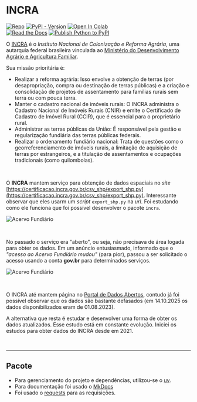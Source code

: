 # INCRA

[![Repo](https://img.shields.io/badge/GitHub-repo-blue?logo=github&logoColor=f5f5f5)](https://github.com/michelmetran/br_incra)
[![PyPI - Version](https://img.shields.io/pypi/v/incra?logo=pypi&label=PyPI&color=blue)](https://pypi.org/project/incra/)
[![Open In Colab](https://colab.research.google.com/assets/colab-badge.svg)](https://colab.research.google.com/drive/1XvbBN5J6013xLtpDZYNeo3bQyQTxm-h5?usp=sharing)
<br>
[![Read the Docs](https://img.shields.io/readthedocs/incra?logo=ReadTheDocs&label=Read%20The%20Docs)](https://br-incra.readthedocs.io/pt/latest/)
[![Publish Python to PyPI](https://github.com/michelmetran/br_incra/actions/workflows/publish-to-pypi-uv.yml/badge.svg)](https://github.com/michelmetran/br_incra/actions/workflows/publish-to-pypi-uv.yml)

O [INCRA](https://www.gov.br/incra/pt-br) é o _Instituto Nacional de Colonização e Reforma Agrária_, uma autarquia federal brasileira vinculada ao [Ministério do Desenvolvimento Agrário e Agricultura Familiar](https://www.gov.br/mda/pt-br).

Sua missão prioritária é:

- Realizar a reforma agrária: Isso envolve a obtenção de terras (por desapropriação, compra ou destinação de terras públicas) e a criação e consolidação de projetos de assentamento para famílias rurais sem terra ou com pouca terra.
- Manter o cadastro nacional de imóveis rurais: O INCRA administra o Cadastro Nacional de Imóveis Rurais (CNIR) e emite o Certificado de Cadastro de Imóvel Rural (CCIR), que é essencial para o proprietário rural.
- Administrar as terras públicas da União: É responsável pela gestão e regularização fundiária das terras públicas federais.
- Realizar o ordenamento fundiário nacional: Trata de questões como o georreferenciamento de imóveis rurais, a limitação de aquisição de terras por estrangeiros, e a titulação de assentamentos e ocupações tradicionais (como quilombolas).

<br>

O **INCRA** mantem serviço para obtenção de dados espaciais no _site_ [https://certificacao.incra.gov.br/csv_shp/export_shp.py](https://certificacao.incra.gov.br/csv_shp/export_shp.py). Interessante observar que eles usarm um _script_ `export_shp.py` na _url_. Foi estudando como ele funciona que foi possível desenvolver o pacote `incra`.

![Acervo Fundiário](./docs/assets/imgs/site_py.png)

<br>

No passado o serviço era "aberto", ou seja, não precisava de área logada para obter os dados. Em um anúncio entusiasmado, informado que o _"acesso ao Acervo Fundiário mudou"_ (para pior), passou a ser solicitado o acesso usando a conta **gov.br** para determinados serviços.

![Acervo Fundiário](./docs/assets/imgs/site_acervo.jpg)

<br>

O INCRA até mantem página no [Portal de Dados Abertos](https://dados.gov.br/dados/organizacoes/visualizar/instituto-nacional-de-colonizacao-e-reforma-agraria), contudo já foi possível observar que os dados são bastante defasados (em 14.10.2025 os dados disponibilizados eram de 01.08.2023).

A alternativa que resta é estudar e desenvolver uma forma de obter os dados atualizados. Esse estudo está em constante evolução. Iniciei os estudos para obter dados do INCRA desde em 2021.

<br>

---

## Pacote

- Para gerenciamento do projeto e dependências, utilizou-se o [uv](https://docs.astral.sh/uv/).
- Para documentação foi usado o [MkDocs](https://www.mkdocs.org/)
- Foi usado o [requests](https://pypi.org/project/requests/) para as requisições.
